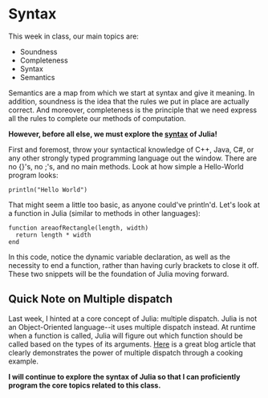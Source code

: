 # Syntax
This week in class, our main topics are:
* Soundness
* Completeness
* Syntax
* Semantics

Semantics are a map from which we start at syntax and give it meaning. In addition, soundness is the idea that the rules we put in place are actually correct. And moreover, completeness is the principle that we need express all the rules to complete our methods of computation.

**However, before all else, we must explore the [syntax](https://docs.julialang.org/en/v1/manual/variables/) of Julia!**

First and foremost, throw your syntactical knowledge of C++, Java, C#, or any other strongly typed programming language out the window. There are no {}'s, no ;'s, and no main methods. Look at how simple a Hello-World program looks:
```
println("Hello World")
```
That might seem a little too basic, as anyone could've println'd. Let's look at a function in Julia (similar to methods in other languages):

```
function areaofRectangle(length, width)
  return length * width
end
```

In this code, notice the dynamic variable declaration, as well as the necessity to end a function, rather than having curly brackets to close it off. These two snippets will be the foundation of Julia moving forward.

## Quick Note on Multiple dispatch
Last week, I hinted at a core concept of Julia: multiple dispatch. Julia is not an Object-Oriented language--it uses multiple dispatch instead. At runtime when a function is called, Julia will figure out which function should be called based on the types of its arguments. [Here](https://armchairecology.blog/julia-in-ecology-why-multiple-dispatch-is-good/) is a great blog article that clearly demonstrates the power of multiple dispatch through a cooking example.

**I will continue to explore the syntax of Julia so that I can proficiently program the core topics related to this class.**
